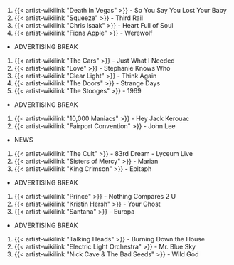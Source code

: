 1. {{< artist-wikilink "Death In Vegas" >}} - So You Say You Lost Your Baby
2. {{< artist-wikilink "Squeeze" >}} - Third Rail
3. {{< artist-wikilink "Chris Isaak" >}} - Heart Full of Soul
4. {{< artist-wikilink "Fiona Apple" >}} - Werewolf

- ADVERTISING BREAK

1. {{< artist-wikilink "The Cars" >}} - Just What I Needed
2. {{< artist-wikilink "Love" >}} - Stephanie Knows Who 
3. {{< artist-wikilink "Clear Light" >}} - Think Again
4. {{< artist-wikilink "The Doors" >}} - Strange Days
5. {{< artist-wikilink "The Stooges" >}} - 1969

- ADVERTISING BREAK

1. {{< artist-wikilink "10,000 Maniacs" >}} - Hey Jack Kerouac
2. {{< artist-wikilink "Fairport Convention" >}} - John Lee 

- NEWS

1. {{< artist-wikilink "The Cult" >}} - 83rd Dream - Lyceum Live
2. {{< artist-wikilink "Sisters of Mercy" >}} - Marian
3. {{< artist-wikilink "King Crimson" >}} - Epitaph 

- ADVERTISING BREAK

1. {{< artist-wikilink "Prince" >}} - Nothing Compares 2 U
2. {{< artist-wikilink "Kristin Hersh" >}} - Your Ghost
3. {{< artist-wikilink "Santana" >}} - Europa

- ADVERTISING BREAK

1. {{< artist-wikilink "Talking Heads" >}} - Burning Down the House
2. {{< artist-wikilink "Electric Light Orchestra" >}} - Mr. Blue Sky
3. {{< artist-wikilink "Nick Cave & The Bad Seeds" >}} - Wild God
